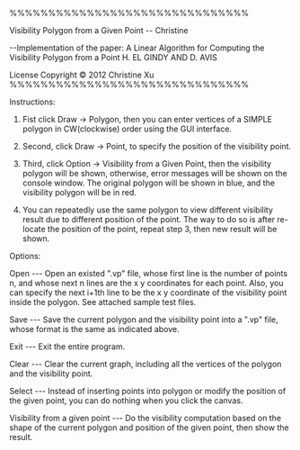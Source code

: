 %%%%%%%%%%%%%%%%%%%%%%%%%%%%%%%

Visibility Polygon from a Given Point -- Christine

--Implementation of the paper:
    A Linear Algorithm for Computing the Visibility Polygon from a Point
				        H. EL GINDY AND D. AVIS

License
Copyright © 2012 Christine Xu
%%%%%%%%%%%%%%%%%%%%%%%%%%%%%%%

Instructions:

1.	Fist click Draw -> Polygon, then you can enter vertices of a SIMPLE polygon in CW(clockwise) order using the GUI interface. 

2.	Second, click Draw -> Point, to specify the position of the visibility point.

3.	Third, click Option -> Visibility from a Given Point, then the visibility polygon will be shown, otherwise, error messages will be shown on the console window. The original polygon will be shown in blue, and the visibility polygon will be in red.

4.	You can repeatedly use the same polygon to view different visibility result due to different position of the point. The way to do so is after re-locate the position of the point, repeat step 3, then new result will be shown.

Options:

Open	---	Open an existed ".vp" file, whose first line is the number of points n, and whose next n lines are the x y coordinates for each point. Also, you can specify the next i+1th line to be the x y coordinate of the visibility point inside the polygon. See attached sample test files.

Save	---	Save the current polygon and the visibility point into a ".vp" file, whose format is the same as indicated above.

Exit	---	Exit the entire program.

Clear	---	Clear the current graph, including all the vertices of the polygon and the visibility point.

Select	---	Instead of inserting points into polygon or modify the position of the given point, you can do nothing when you click the canvas.

Visibility from a given point	---	Do the visibility computation based on the shape of the current polygon and position of the given point, then show the result.
